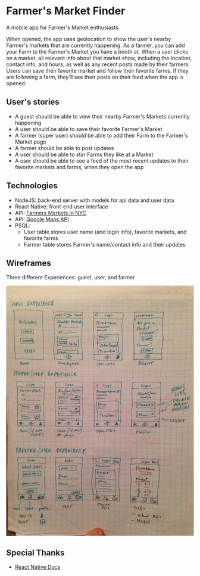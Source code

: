 # Farmer's Market Finder
  
  A mobile app for Farmer's Market enthusiasts.

  When opened, the app uses geolocation to show the user's nearby Farmer's markets that are currently happening. As a farmer, you can add your Farm to the Farmer's Market you have a booth at. When a user clicks on a market, all relevant info about that market show, including the location, contact info, and hours; as well as any recent posts made by their farmers. Users can save their favorite market and follow their favorite farms. If they are following a farm, they'll see their posts on their feed when the app is opened.

## User's stories

  - A guest should be able to view their nearby Farmer's Markets currently happening
  - A user should be able to save their favorite Farmer's Market
  - A farmer (super user) should be able to add their Farm to the Farmer's Market page
  - A farmer should be able to post updates 
  - A user should be able to star Farms they like at a Market
  - A user should be able to see a feed of the most recent updates to their favorite markets and farms, when they open the app

## Technologies
  
  - NodeJS: back-end server with models for api data and user data
  - React Native: front-end user interface
  - API: <a href="https://data.ny.gov/Economic-Development/Farmers-Markets-in-New-York-State-API/xjya-f8ng" target="_blank">Farmers Markets in NYC</a>
  - API: <a href="http://maps.googleapis.com/maps/api/geocode/json" target="_blank">Google Maps API</a>
  - PSQL: 
    - User table stores user name (and login info), favorite markets, and favorite farms
    - Farmer table stores Farmer's name/contact info and their updates

## Wireframes

  Three different Experiences: guest, user, and farmer
  
  ![wireframes](./wireframes/IMG_0079.JPG)

## Special Thanks

  - <a href="https://facebook.github.io/react-native/docs/getting-started.html" target="_blank">React Native Docs</a>
